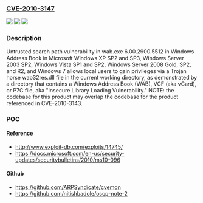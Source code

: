 ### [CVE-2010-3147](https://cve.mitre.org/cgi-bin/cvename.cgi?name=CVE-2010-3147)
![](https://img.shields.io/static/v1?label=Product&message=n%2Fa&color=blue)
![](https://img.shields.io/static/v1?label=Version&message=n%2Fa&color=blue)
![](https://img.shields.io/static/v1?label=Vulnerability&message=n%2Fa&color=brighgreen)

### Description

Untrusted search path vulnerability in wab.exe 6.00.2900.5512 in Windows Address Book in Microsoft Windows XP SP2 and SP3, Windows Server 2003 SP2, Windows Vista SP1 and SP2, Windows Server 2008 Gold, SP2, and R2, and Windows 7 allows local users to gain privileges via a Trojan horse wab32res.dll file in the current working directory, as demonstrated by a directory that contains a Windows Address Book (WAB), VCF (aka vCard), or P7C file, aka "Insecure Library Loading Vulnerability."  NOTE: the codebase for this product may overlap the codebase for the product referenced in CVE-2010-3143.

### POC

#### Reference
- http://www.exploit-db.com/exploits/14745/
- https://docs.microsoft.com/en-us/security-updates/securitybulletins/2010/ms10-096

#### Github
- https://github.com/ARPSyndicate/cvemon
- https://github.com/nitishbadole/oscp-note-2


